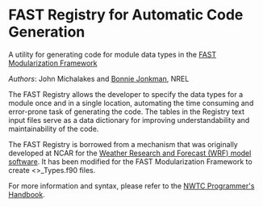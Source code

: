 # FAST Registry for Automatic Code Generation
A utility for generating code for module data types in the [FAST Modularization Framework](https://nwtc.nrel.gov/FAST-Developers "FAST Developers")

_Authors_: John Michalakes and [Bonnie Jonkman](mailto:bonnie.jonkman@nrel.gov), NREL

The FAST Registry allows the developer to specify the data types for a module once and in a single 
location, automating the time consuming and error-prone task of generating the code.  The tables 
in the Registry text input files serve as a data dictionary for improving understandability and maintainability of 
the code.

The FAST Registry is borrowed from a mechanism that was originally developed at NCAR for 
the [Weather Research and Forecast (WRF) model software](http://www.mmm.ucar.edu/wrf/WG2/software_2.0/registry_schaffer.pdf).
It has been modified for the FAST Modularization Framework to create <<ModuleName>>_Types.f90 files.


For more information and syntax, please refer to the [NWTC Programmer's Handbook](https://nwtc.nrel.gov/system/files/ProgrammingHandbook_Mod20130717.pdf).
